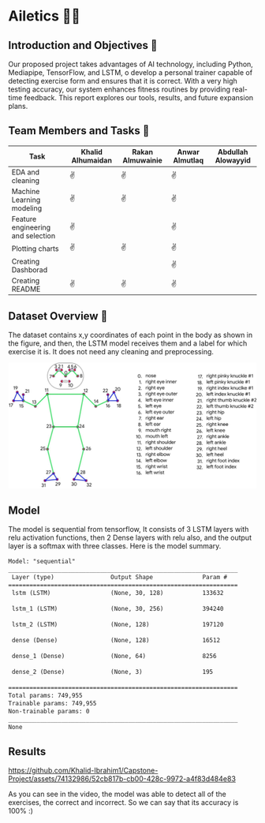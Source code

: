 # Ailetics 💪🏻

## Introduction and Objectives 🎯
Our proposed project takes advantages of AI technology, including Python, Mediapipe, TensorFlow, and LSTM, o develop a personal trainer capable of detecting exercise form and ensures that it is correct. With a very high testing accuracy, our system enhances fitness routines by providing real-time feedback. This report explores our tools, results, and future expansion plans.

## Team Members and Tasks 👥
|Task |Khalid Alhumaidan | Rakan Almuwainie | Anwar Almutlaq | Abdullah Alowayyid
|-|-|-|-|-
|EDA and cleaning|✌|✌|✌|
|Machine Learning modeling|✌ |✌ |✌|
|Feature engineering and selection|✌| |✌|
|Plotting charts|✌|✌|✌|
|Creating Dashborad|  | |✌|
|Creating README|✌|✌|✌ |



## Dataset Overview 📑

The dataset contains x,y coordinates of each point in the body as shown in the figure, and then, the LSTM model receives them and a label for which exercise it is. It does not need any cleaning and preprocessing.

![poses](media/MediaPipe-pose.jpeg)

## Model

The model is sequential from tensorflow, It consists of 3 LSTM layers with relu activation functions, then 2 Dense layers with relu also, and the output layer is a softmax with three classes. Here is the model summary.
```
Model: "sequential"
_________________________________________________________________
 Layer (type)                Output Shape              Param #   
=================================================================
 lstm (LSTM)                 (None, 30, 128)           133632    
                                                                 
 lstm_1 (LSTM)               (None, 30, 256)           394240    
                                                                 
 lstm_2 (LSTM)               (None, 128)               197120    
                                                                 
 dense (Dense)               (None, 128)               16512     
                                                                 
 dense_1 (Dense)             (None, 64)                8256      
                                                                 
 dense_2 (Dense)             (None, 3)                 195       
                                                                 
=================================================================
Total params: 749,955
Trainable params: 749,955
Non-trainable params: 0
_________________________________________________________________
None
```
##  Results



https://github.com/Khalid-Ibrahim1/Capstone-Project/assets/74132986/52cb817b-cb00-428c-9972-a4f83d484e83



As you can see in the video, the model was able to detect all of the exercises, the correct and incorrect. So we can say that its accuracy is 100% :)
